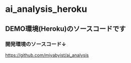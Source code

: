 # ai_analysis_heroku

## DEMO環境(Heroku)のソースコードです

### 開発環境のソースコード↓
https://github.com/miyabyist/ai_analysis
